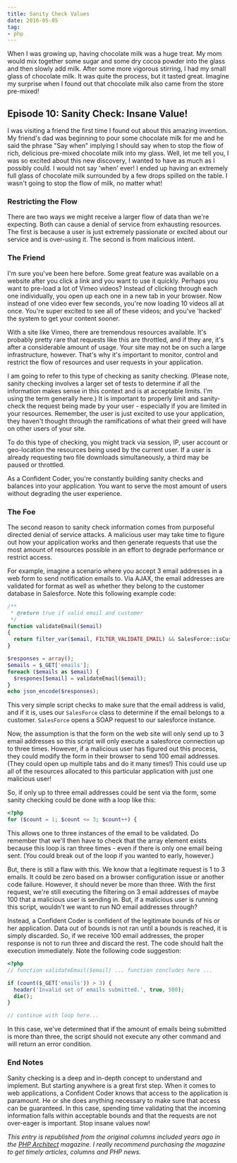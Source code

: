 ```yaml
---
title: Sanity Check Values
date: 2016-05-05
tag:
- php
---
```

When I was growing up, having chocolate milk was a huge treat.  My mom would mix together some sugar and some dry cocoa powder into the glass and then slowly add milk.  After some more vigorous stirring, I had my small glass of chocolate milk.  It was quite the process, but it tasted great.  Imagine my surprise when I found out that chocolate milk also came from the store pre-mixed!

<!--more-->

## Episode 10: Sanity Check: Insane Value!

I was visiting a friend the first time I found out about this amazing invention.  My friend's dad was beginning to pour some chocolate milk for me and he said the phrase "Say when" implying I should say when to stop the flow of rich, delicious pre-mixed chocolate milk into my glass.  Well, let me tell you, I was so excited about this new discovery, I wanted to have as much as I possibly could.  I would not say 'when' ever!  I ended up having an extremely full glass of chocolate milk surrounded by a few drops spilled on the table.  I wasn't going to stop the flow of milk, no matter what!

### Restricting the Flow

There are two ways we might receive a larger flow of data than we're expecting.  Both can cause a denial of service from exhausting resources.  The first is because a user is just extremely passionate or excited about our service and is over-using it.  The second is from malicious intent.  

### The Friend

I'm sure you've been here before.  Some great feature was available on a website after you click a link and you want to use it quickly.  Perhaps you want to pre-load a lot of Vimeo videos?  Instead of clicking through each one individually, you open up each one in a new tab in your browser.  Now instead of one video ever few seconds, you're now loading 10 videos all at once.  You're super excited to see all of these videos; and you've 'hacked' the system to get your content sooner.

With a site like Vimeo, there are tremendous resources available.  It's probably pretty rare that requests like this are throttled, and if they are, it's after a considerable amount of usage.  Your site may not be on such a large infrastructure, however.  That's why it's important to monitor, control and restrict the flow of resources and user requests in your application.

I am going to refer to this type of checking as sanity checking.  (Please note, sanity checking involves a larger set of tests to determine if all the information makes sense in this context and is at acceptable limits.  I'm using the term generally here.)  It is important to properly limit and sanity-check the request being made by your user - especially if you are limited in your resources.  Remember, the user is just excited to use your application, they haven't thought through the ramifications of what their greed will have on other users of your site.

To do this type of checking, you might track via session, IP, user account or geo-location the resources being used by the current user.  If a user is already requesting two file downloads simultaneously, a third may be paused or throttled.  

As a Confident Coder, you're constantly building sanity checks and balances into your application.  You want to serve the most amount of users without degrading the user experience.  

### The Foe

The second reason to sanity check information comes from purposeful directed denial of service attacks.  A malicious user may take time to figure out how your application works and then generate requests that use the most amount of resources possible in an effort to degrade performance or restrict access.  

For example, imagine a scenario where you accept 3 email addresses in a web form to send notification emails to.  Via AJAX, the email addresses are validated for format as well as whether they belong to the customer database in Salesforce.  Note this following example code:

```php
/**
 * @return true if valid email and customer
 */
function validateEmail($email)
{
  return filter_var($email, FILTER_VALIDATE_EMAIL) && SalesForce::isCustomer($email);
}

$responses = array();
$emails = $_GET['emails'];
foreach ($emails as $email) {
  $respones[$email] = validateEmail($email);
}
echo json_encode($responses);
```

This very simple script checks to make sure that the email address is valid, and if it is, uses our `SalesForce` class to determine if the email belongs to a customer.  `SalesForce` opens a SOAP request to our salesforce instance.

Now, the assumption is that the form on the web site will only send up to 3 email addresses so this script will only execute a salesforce connection up to three times.  However, if a malicious user has figured out this process, they could modify the form in their browser to send 100 email addresses.  (They could open up multiple tabs and do it many times!)  This could use up all of the resources allocated to this particular application with just one malicious user!  

So, if only up to three email addresses could be sent via the form, some sanity checking could be done with a loop like this:

```php 
<?php
for ($count = 1; $count <= 3; $count++) {
```

This allows one to three instances of the email to be validated.  Do remember that we'll then have to check that the array element exists because this loop is ran three times - even if there is only one email being sent.  (You could break out of the loop if you wanted to early, however.)

But, there is still a flaw with this.  We know that a legitimate request is 1 to 3 emails.  It could be zero based on a browser configuration issue or another code failure.  However, it should never be more than three.  With the first request, we're still executing the filtering on 3 email addresses of maybe 100 that a malicious user is sending in.  But, if a malicious user is running this script, wouldn't we want to run NO email addresses through?

Instead, a Confident Coder is confident of the legitimate bounds of his or her application.  Data out of bounds is not ran until a bounds is reached, it is simply discarded.  So, if we receive 100 email addresses, the proper response is not to run three and discard the rest.  The code should halt the execution immediately.  Note the following code suggestion:

```php 
<?php
// function validateEmail($email) ... function concludes here ...

if (count($_GET['emails')) > 3) {
  header('Invalid set of emails submitted.', true, 500);
  die();
}

// continue with loop here...
```

In this case, we've determined that if the amount of emails being submitted is more than three, the script should not execute any other command and will return an error condition.

### End Notes

Sanity checking is a deep and in-depth concept to understand and implement.  But starting anywhere is a great first step.  When it comes to web applications, a Confident Coder knows that access to the application is paramount.  He or she does anything necessary to make sure that access can be guaranteed.  In this case, spending time validating that the incoming information falls within acceptable bounds and that the requests are not over-eager is important.  Stop insane values now!

_This entry is republished from the original columns included years ago in the [PHP Architect](http://phparch.com) magazine.  I really recommend purchasing the magazine to get timely articles, columns and PHP news._
